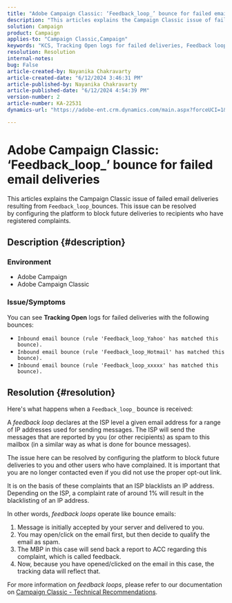 ```yaml
---
title: "Adobe Campaign Classic: ‘Feedback_loop_’ bounce for failed email deliveries"
description: "This articles explains the Campaign Classic issue of failed email deliveries resulting from Feedback_loop_ bounces."
solution: Campaign
product: Campaign
applies-to: "Campaign Classic,Campaign"
keywords: "KCS, Tracking Open logs for failed deliveries, Feedback loop, Inbound email bounce, ACC, "
resolution: Resolution
internal-notes: 
bug: False
article-created-by: Nayanika Chakravarty
article-created-date: "6/12/2024 3:46:31 PM"
article-published-by: Nayanika Chakravarty
article-published-date: "6/12/2024 4:54:39 PM"
version-number: 2
article-number: KA-22531
dynamics-url: "https://adobe-ent.crm.dynamics.com/main.aspx?forceUCI=1&pagetype=entityrecord&etn=knowledgearticle&id=3c4ab7eb-d228-ef11-840b-0022480a40c2"

---
```

# Adobe Campaign Classic: ‘Feedback_loop_’ bounce for failed email deliveries


This articles explains the Campaign Classic issue of failed email deliveries resulting from `Feedback_loop_`bounces. This issue can be resolved by configuring the platform to block future deliveries to recipients who have registered complaints.

## Description {#description}


### Environment

- Adobe Campaign
- Adobe Campaign Classic


### Issue/Symptoms

You can see <b>Tracking Open</b> logs for failed deliveries with the following bounces:

- `Inbound email bounce (rule 'Feedback_loop_Yahoo' has matched this bounce).`
- `Inbound email bounce (rule 'Feedback_loop_Hotmail' has matched this bounce).`
- `Inbound email bounce (rule 'Feedback_loop_xxxxx' has matched this bounce).`



## Resolution {#resolution}


Here's what happens when a `Feedback_loop_` bounce is received:

A *feedback loop* declares at the ISP level a given email address for a range of IP addresses used for sending messages. The ISP will send the messages that are reported by you (or other recipients) as spam to this mailbox (in a similar way as what is done for bounce messages).

The issue here can be resolved by configuring the platform to block future deliveries to you and other users who have complained. It is important that you are no longer contacted even if you did not use the proper opt-out link.

It is on the basis of these complaints that an ISP blacklists an IP address. Depending on the ISP, a complaint rate of around 1% will result in the blacklisting of an IP address.

In other words, *feedback loops* operate like bounce emails:

1. Message is initially accepted by your server and delivered to you.
2. You may open/click on the email first, but then decide to qualify the email as spam.
3. The MBP in this case will send back a report to ACC regarding this complaint, which is called feedback.
4. Now, because you have opened/clicked on the email in this case, the tracking data will reflect that.


For more information on *feedback loops*, please refer to our documentation on [Campaign Classic - Technical Recommendations](https://experienceleague.adobe.com/docs/deliverability-learn/deliverability-best-practice-guide/additional-resources/campaign/acc-technical-recommendations.html?lang=en#feedback-loop-acc).
